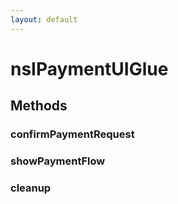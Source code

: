 ```yaml
---
layout: default
---
```


# nsIPaymentUIGlue #

## Methods ##

### confirmPaymentRequest ###

### showPaymentFlow ###

### cleanup ###
